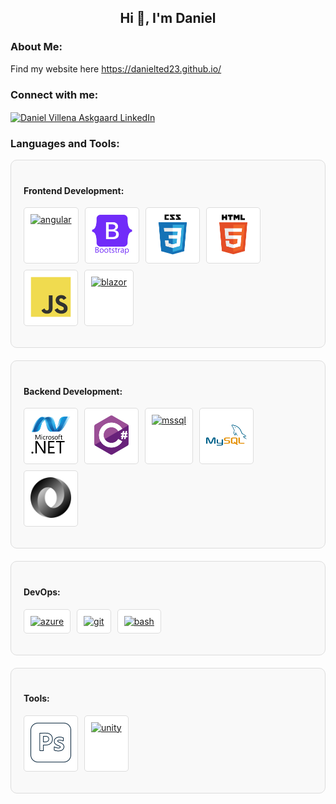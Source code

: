 <h2 align="center">Hi 👋, I'm Daniel</h2>

<h3 align="left">About Me:</h3>
<p align="left">
    Find my website here <a href="https://danielted23.github.io/" target="_blank">https://danielted23.github.io/</a>
</p>

<h3 align="left">Connect with me:</h3>
<p align="left">
    <a href="https://dk.linkedin.com/in/daniel-villena-askgaard-338524174?trk=people-guest_people_search-card" target="_blank">
        <img align="center" src="https://raw.githubusercontent.com/rahuldkjain/github-profile-readme-generator/master/src/images/icons/Social/linked-in-alt.svg" alt="Daniel Villena Askgaard LinkedIn" height="30" width="40" />
    </a>
</p>

<h3 align="left">Languages and Tools:</h3>

<!-- Frontend Development -->
<div style="border: 1px solid #ddd; padding: 20px; border-radius: 10px; background-color: #f9f9f9; margin-bottom: 20px;">
    <h4 align="left">Frontend Development:</h4>
    <p align="left" style="display: flex; flex-wrap: wrap; gap: 10px;">
        <a href="https://angular.io" target="_blank" rel="noreferrer" style="border: 1px solid #ddd; padding: 10px; border-radius: 5px; background-color: #fff;">
            <img src="https://angular.io/assets/images/logos/angular/angular.svg" alt="angular" width="65" height="65" />
        </a>
        <a href="https://getbootstrap.com" target="_blank" rel="noreferrer" style="border: 1px solid #ddd; padding: 10px; border-radius: 5px; background-color: #fff;">
            <img src="https://raw.githubusercontent.com/devicons/devicon/master/icons/bootstrap/bootstrap-plain-wordmark.svg" alt="bootstrap" width="65" height="65" />
        </a>
        <a href="https://www.w3schools.com/css/" target="_blank" rel="noreferrer" style="border: 1px solid #ddd; padding: 10px; border-radius: 5px; background-color: #fff;">
            <img src="https://raw.githubusercontent.com/devicons/devicon/master/icons/css3/css3-original-wordmark.svg" alt="css3" width="65" height="65" />
        </a>
        <a href="https://www.w3.org/html/" target="_blank" rel="noreferrer" style="border: 1px solid #ddd; padding: 10px; border-radius: 5px; background-color: #fff;">
            <img src="https://raw.githubusercontent.com/devicons/devicon/master/icons/html5/html5-original-wordmark.svg" alt="html5" width="65" height="65" />
        </a>
        <a href="https://developer.mozilla.org/en-US/docs/Web/JavaScript" target="_blank" rel="noreferrer" style="border: 1px solid #ddd; padding: 10px; border-radius: 5px; background-color: #fff;">
            <img src="https://raw.githubusercontent.com/devicons/devicon/master/icons/javascript/javascript-original.svg" alt="javascript" width="65" height="65" />
        </a>
        <a href="https://dotnet.microsoft.com/apps/aspnet/web-apps/blazor" target="_blank" rel="noreferrer" style="border: 1px solid #ddd; padding: 10px; border-radius: 5px; background-color: #fff;">
            <img src="https://upload.wikimedia.org/wikipedia/commons/thumb/d/d0/Blazor.png/600px-Blazor.png" alt="blazor" width="65" height="65" />
        </a>
    </p>
</div>

<!-- Backend Development -->
<div style="border: 1px solid #ddd; padding: 20px; border-radius: 10px; background-color: #f9f9f9; margin-bottom: 20px;">
    <h4 align="left">Backend Development:</h4>
    <p align="left" style="display: flex; flex-wrap: wrap; gap: 10px;">
        <a href="https://dotnet.microsoft.com/" target="_blank" rel="noreferrer" style="border: 1px solid #ddd; padding: 10px; border-radius: 5px; background-color: #fff;">
            <img src="https://raw.githubusercontent.com/devicons/devicon/master/icons/dot-net/dot-net-original-wordmark.svg" alt="dotnet" width="65" height="65" />
        </a>
        <a href="https://www.w3schools.com/cs/" target="_blank" rel="noreferrer" style="border: 1px solid #ddd; padding: 10px; border-radius: 5px; background-color: #fff;">
            <img src="https://raw.githubusercontent.com/devicons/devicon/master/icons/csharp/csharp-original.svg" alt="csharp" width="65" height="65" />
        </a>
        <a href="https://www.microsoft.com/en-us/sql-server" target="_blank" rel="noreferrer" style="border: 1px solid #ddd; padding: 10px; border-radius: 5px; background-color: #fff;">
            <img src="https://www.svgrepo.com/show/303229/microsoft-sql-server-logo.svg" alt="mssql" width="65" height="65" />
        </a>
        <a href="https://www.mysql.com/" target="_blank" rel="noreferrer" style="border: 1px solid #ddd; padding: 10px; border-radius: 5px; background-color: #fff;">
            <img src="https://raw.githubusercontent.com/devicons/devicon/master/icons/mysql/mysql-original-wordmark.svg" alt="mysql" width="65" height="65" />
        </a>
        <a href="https://www.json.org" target="_blank" rel="noreferrer" style="border: 1px solid #ddd; padding: 10px; border-radius: 5px; background-color: #fff;">
            <img src="https://raw.githubusercontent.com/github/explore/main/topics/json/json.png" alt="json" width="65" height="65" />
        </a>
    </p>
</div>

<!-- DevOps -->
<div style="border: 1px solid #ddd; padding: 20px; border-radius: 10px; background-color: #f9f9f9; margin-bottom: 20px;">
    <h4 align="left">DevOps:</h4>
    <p align="left" style="display: flex; flex-wrap: wrap; gap: 10px;">
        <a href="https://azure.microsoft.com/en-in/" target="_blank" rel="noreferrer" style="border: 1px solid #ddd; padding: 10px; border-radius: 5px; background-color: #fff;">
            <img src="https://www.vectorlogo.zone/logos/microsoft_azure/microsoft_azure-icon.svg" alt="azure" width="65" height="65" />
        </a>
        <a href="https://git-scm.com/" target="_blank" rel="noreferrer" style="border: 1px solid #ddd; padding: 10px; border-radius: 5px; background-color: #fff;">
            <img src="https://www.vectorlogo.zone/logos/git-scm/git-scm-icon.svg" alt="git" width="65" height="65" />
        </a>
        <a href="https://www.gnu.org/software/bash/" target="_blank" rel="noreferrer" style="border: 1px solid #ddd; padding: 10px; border-radius: 5px; background-color: #fff;">
            <img src="https://www.vectorlogo.zone/logos/gnu_bash/gnu_bash-icon.svg" alt="bash" width="65" height="65" />
        </a>
    </p>
</div>

<!-- Tools -->
<div style="border: 1px solid #ddd; padding: 20px; border-radius: 10px; background-color: #f9f9f9; margin-bottom: 20px;">
    <h4 align="left">Tools:</h4>
    <p align="left" style="display: flex; flex-wrap: wrap; gap: 10px;">
        <a href="https://www.photoshop.com/en" target="_blank" rel="noreferrer" style="border: 1px solid #ddd; padding: 10px; border-radius: 5px; background-color: #fff;">
            <img src="https://raw.githubusercontent.com/devicons/devicon/master/icons/photoshop/photoshop-line.svg" alt="photoshop" width="65" height="65" />
        </a>
        <a href="https://unity.com/" target="_blank" rel="noreferrer" style="border: 1px solid #ddd; padding: 10px; border-radius: 5px; background-color: #fff;">
            <img src="https://www.vectorlogo.zone/logos/unity3d/unity3d-icon.svg" alt="unity" width="65" height="65" />
        </a>
    </p>
</div>
